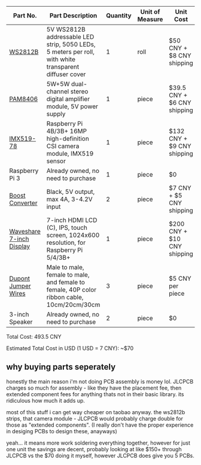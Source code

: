 | Part No. | Part Description | Quantity | Unit of Measure | Unit Cost | Total Cost | Supplier | Lead Time |
| --- | --- | --- | --- | --- | --- | --- | --- |
| [WS2812B](https://item.taobao.com/item.htm?id=523924102690) | 5V WS2812B addressable LED strip, 5050 LEDs, 5 meters per roll, with white transparent diffuser cover | 1 | roll | $50 CNY + $8 CNY shipping | $58 CNY | Taobao seller | TBD |
| [PAM8406](https://item.taobao.com/item.htm?id=622193431531) | 5W+5W dual-channel stereo digital amplifier module, 5V power supply | 1 | piece | $39.5 CNY + $6 CNY shipping | $45.5 CNY | Taobao seller | TBD |
| [IMX519-78](https://item.taobao.com/item.htm?id=622193431531) | Raspberry Pi 4B/3B+ 16MP high-definition CSI camera module, IMX519 sensor | 1 | piece | $132 CNY + $9 CNY shipping | $141 CNY | Taobao seller | TBD |
| Raspberry Pi 3 | Already owned, no need to purchase | 1 | piece | $0 | $0 | N/A | N/A |
| [Boost Converter](https://item.taobao.com/item.htm?id=736723430353) | Black, 5V output, max 4A, 3-4.2V input | 2 | piece | $7 CNY + $5 CNY shipping | $24 CNY | Taobao seller | TBD |
| [Waveshare 7-inch Display](https://www.waveshare.com/7inch-hdmi-lcd-c.htm) | 7-inch HDMI LCD (C), IPS, touch screen, 1024x600 resolution, for Raspberry Pi 5/4/3B+ | 1 | piece | $200 CNY + $10 CNY shipping | $210 CNY | Waveshare | TBD |
| [Dupont Jumper Wires](https://detail.tmall.com/item.htm?id=14466195609)| Male to male, female to male, and female to female, 40P color ribbon cable, 10cm/20cm/30cm | 3 | piece | $5 CNY per piece | $15 CNY | Taobao Seller | TBD |
| 3-inch Speaker | Already owned, no need to purchase | 2 | piece | $0 | $0 | N/A | N/A |

Total Cost: 493.5 CNY

Estimated Total Cost in USD (1 USD = 7 CNY): ~$70

## why buying parts seperately 

honestly the main reason i'm not doing PCB assembly is money lol. JLCPCB charges so much for assembly - like they have the placement fee, then extended component fees for anything thats not in their basic library. its ridiculous how much it adds up.

most of this stuff i can get way cheaper on taobao anyway. the ws2812b strips, that camera module - JLCPCB would probably charge double for those as "extended components". (I really don't have the proper experience in desiging PCBs to design these, anayways)

yeah... it means more work soldering everything together, however for just one unit the savings are decent, probably looking at like $150+ through JLCPCB vs the $70 doing it myself, however JLCPCB does give you 5 PCBs. 